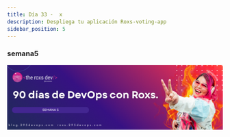 ```yaml
---
title: Día 33 -  x
description: Despliega tu aplicación Roxs-voting-app
sidebar_position: 5
---
```


### semana5
![](../../static/images/banner/5.png)